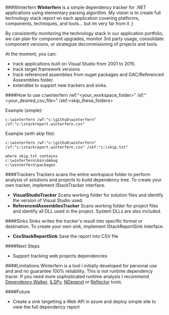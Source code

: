 ###Winterfern
**Winterfern** is a simple dependency tracker for .NET applications using elementary parsing algorithm. My vision is to create full technology stack report on each application covering platforms, components, techniques, and tools... but im very far from it ;)

By consistently monitoring the technology stack in our application portfolio, we can plan for component upgrades, monitor 3rd party usage, consolidate component versions, or strategize decommisioning of projects and tools.

At the moment, you can:
- track applications built on Visual Studio from 2001 to 2015.
- track target framework versions
- track referenced assemblies from nuget packages and GAC/Referenced Assesmblies folder.
- extendibe to support new trackers and sinks.

####How to use
    c:\winterfern /wf:"<your_workspace_folder>" /sf:"<your_desired_csv_file>" /skf:<skip_these_folders>

Example (simple):

	c:\winterfern /wf:"c:\github\winterfern" /sf:"c:\stackreport.winterfern.csv"

Example (with skip file):

	c:\winterfern /wf:"c:\github\winterfern" /sf:"c:\stackreport.winterfern.csv" /skf:"c:\skip.txt"
    
    where skip.txt contains
    c:\winterfern\bin\debug
    c:\winterfern\packages

####Trackers
Trackers scans the entire workspace folder to perform analysis of solutions and projects to build dependency tree.
To create your own tracker, implement IStackTracker interface.

- **VisualStudioTracker**
Scans working folder for solution files and identify the version of Visual Studio used.
- **ReferencedAssembliesTracker**
Scans working folder for project files and identify all DLL used in the project. System DLLs are also included.

####Sinks
Sinks writes the tracker's result into specific format or destination.
To create your own sink, implement IStackReportSink interface.

- **CsvStackReportSink**
Save the report into CSV file

####Next Steps
- Support tracking web projects dependencies

####Limitations
Winterfern is a tool i initially developed for personal use and and no guarantee 100% reliability. This is not runtime dependency tracer. If you need more sophisticated runtime analysis I recommend [Dependency Walker](http://www.dependencywalker.com/), [ILSPy](https://github.com/icsharpcode/ILSpy), [NDepend](http://www.ndepend.com/) or [Reflector](http://www.red-gate.com/products/dotnet-development/reflector/) tools.

####Future
- Create a sink targetting a Web API in azure and deploy simple site to view the full dependency report
